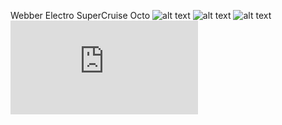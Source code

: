 Webber Electro SuperCruise Octo
![alt text](https://github.com/imfatant/test/blob/master/supercruise_octo/racer.jpg)
![alt text](https://github.com/imfatant/test/blob/master/supercruise_octo/universal.jpg)
![alt text](https://github.com/imfatant/test/blob/master/supercruise_octo/rtk.jpg)
![pdf](https://github.com/imfatant/test/blob/master/supercruise_octo/sco_lower_frame.pdf)
